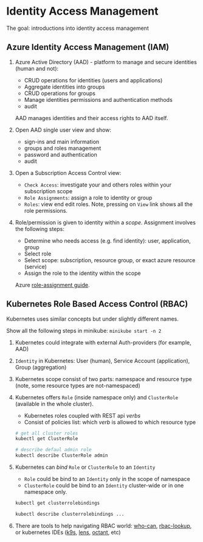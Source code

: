 # Identity Access Management

The goal: introductions into identity access management

## Azure Identity Access Management (IAM)

1. Azure Active Directory (AAD) - platform to manage and secure identities (human and not):

    - CRUD operations for identities (users and applications)
    - Aggregate identities into groups
    - CRUD operations for groups
    - Manage identities permissions and authentication methods
    - audit

    AAD manages identities and their access rights to AAD itself.

2. Open AAD single user view and show:

    - sign-ins and main information
    - groups and roles management
    - password and authentication
    - audit

3. Open a Subscription Access Control view:

    - `Check Access`: investigate your and others roles within your subscription scope
    - `Role Assignments`: assign a role to identity or group
    - `Roles`: view end edit roles. Note, pressing on `View` link shows all the role permissions.

4. Role/permission is given to identity within a _scope_. Assignment involves the following steps:

    - Determine who needs access (e.g. find identity): user, application, group
    - Select role
    - Select scope: subscription, resource group, or exact azure resource (service)
    - Assign the role to the identity within the scope

    Azure [role-assignment guide](https://docs.microsoft.com/en-us/azure/role-based-access-control/role-assignments-steps).

## Kubernetes Role Based Access Control (RBAC)

Kubernetes uses similar concepts but under slightly different names.

Show all the following steps in minikube: `minikube start -n 2`

1. Kubernetes could integrate with external Auth-providers (for example, AAD)

2. `Identity` in Kubernetes: User (human), Service Account (application), Group (aggregation)

3. Kubernetes scope consist of two parts: namespace and resource type (note, some resource types are not-namespaced)

4. Kubernetes offers `Role` (inside namespace only) and `ClusterRole` (available in the whole cluster).

    - Kubernetes roles coupled with REST api _verbs_
    - Consist of policies list: which _verb_ is allowed to which resource type

    ```sh
    # get all cluster roles
    kubectl get ClusterRole

    # describe defaul admin role
    kubectl describe ClusterRole admin
    ```

5. Kubernetes can _bind_ `Role` or `ClusterRole` to an `Identity`

    - `Role` could be bind to an `Identity` only in the scope of namespace
    - `ClusterRole` could be bind to an `Identity` cluster-wide or in one namespace only.

    ```sh
    kubectl get clusterrolebindings

    kubectl describe clusterrolebindings ...
    ```

6. There are tools to help navigating RBAC world: [who-can](https://github.com/aquasecurity/kubectl-who-can), [rbac-lookup](https://github.com/FairwindsOps/rbac-lookup), or kubernetes IDEs ([k9s](https://github.com/derailed/k9s), [lens](https://github.com/lensapp/lens), [octant](https://github.com/vmware-tanzu/octant), etc)
